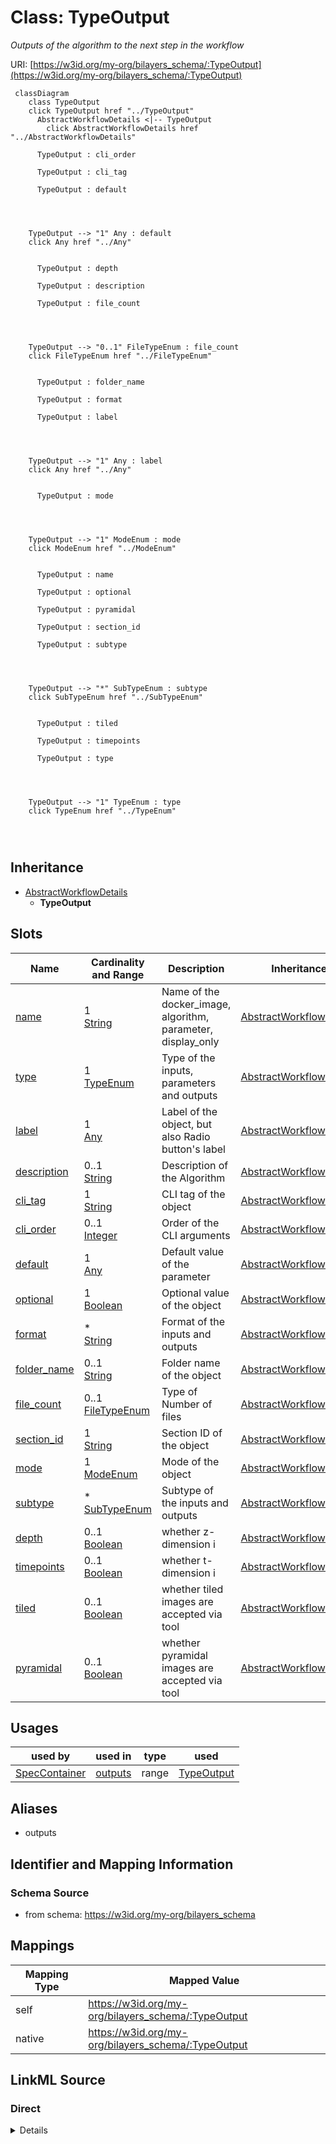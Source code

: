 

# Class: TypeOutput


_Outputs of the algorithm to the next step in the workflow_





URI: [https://w3id.org/my-org/bilayers_schema/:TypeOutput](https://w3id.org/my-org/bilayers_schema/:TypeOutput)






```mermaid
 classDiagram
    class TypeOutput
    click TypeOutput href "../TypeOutput"
      AbstractWorkflowDetails <|-- TypeOutput
        click AbstractWorkflowDetails href "../AbstractWorkflowDetails"
      
      TypeOutput : cli_order
        
      TypeOutput : cli_tag
        
      TypeOutput : default
        
          
    
    
    TypeOutput --> "1" Any : default
    click Any href "../Any"

        
      TypeOutput : depth
        
      TypeOutput : description
        
      TypeOutput : file_count
        
          
    
    
    TypeOutput --> "0..1" FileTypeEnum : file_count
    click FileTypeEnum href "../FileTypeEnum"

        
      TypeOutput : folder_name
        
      TypeOutput : format
        
      TypeOutput : label
        
          
    
    
    TypeOutput --> "1" Any : label
    click Any href "../Any"

        
      TypeOutput : mode
        
          
    
    
    TypeOutput --> "1" ModeEnum : mode
    click ModeEnum href "../ModeEnum"

        
      TypeOutput : name
        
      TypeOutput : optional
        
      TypeOutput : pyramidal
        
      TypeOutput : section_id
        
      TypeOutput : subtype
        
          
    
    
    TypeOutput --> "*" SubTypeEnum : subtype
    click SubTypeEnum href "../SubTypeEnum"

        
      TypeOutput : tiled
        
      TypeOutput : timepoints
        
      TypeOutput : type
        
          
    
    
    TypeOutput --> "1" TypeEnum : type
    click TypeEnum href "../TypeEnum"

        
      
```





## Inheritance
* [AbstractWorkflowDetails](AbstractWorkflowDetails.md)
    * **TypeOutput**



## Slots

| Name | Cardinality and Range | Description | Inheritance |
| ---  | --- | --- | --- |
| [name](name.md) | 1 <br/> [String](String.md) | Name of the docker_image, algorithm, parameter, display_only | [AbstractWorkflowDetails](AbstractWorkflowDetails.md) |
| [type](type.md) | 1 <br/> [TypeEnum](TypeEnum.md) | Type of the inputs, parameters and outputs | [AbstractWorkflowDetails](AbstractWorkflowDetails.md) |
| [label](label.md) | 1 <br/> [Any](Any.md) | Label of the object, but also Radio button's label | [AbstractWorkflowDetails](AbstractWorkflowDetails.md) |
| [description](description.md) | 0..1 <br/> [String](String.md) | Description of the Algorithm | [AbstractWorkflowDetails](AbstractWorkflowDetails.md) |
| [cli_tag](cli_tag.md) | 1 <br/> [String](String.md) | CLI tag of the object | [AbstractWorkflowDetails](AbstractWorkflowDetails.md) |
| [cli_order](cli_order.md) | 0..1 <br/> [Integer](Integer.md) | Order of the CLI arguments | [AbstractWorkflowDetails](AbstractWorkflowDetails.md) |
| [default](default.md) | 1 <br/> [Any](Any.md) | Default value of the parameter | [AbstractWorkflowDetails](AbstractWorkflowDetails.md) |
| [optional](optional.md) | 1 <br/> [Boolean](Boolean.md) | Optional value of the object | [AbstractWorkflowDetails](AbstractWorkflowDetails.md) |
| [format](format.md) | * <br/> [String](String.md) | Format of the inputs and outputs | [AbstractWorkflowDetails](AbstractWorkflowDetails.md) |
| [folder_name](folder_name.md) | 0..1 <br/> [String](String.md) | Folder name of the object | [AbstractWorkflowDetails](AbstractWorkflowDetails.md) |
| [file_count](file_count.md) | 0..1 <br/> [FileTypeEnum](FileTypeEnum.md) | Type of Number of files | [AbstractWorkflowDetails](AbstractWorkflowDetails.md) |
| [section_id](section_id.md) | 1 <br/> [String](String.md) | Section ID of the object | [AbstractWorkflowDetails](AbstractWorkflowDetails.md) |
| [mode](mode.md) | 1 <br/> [ModeEnum](ModeEnum.md) | Mode of the object | [AbstractWorkflowDetails](AbstractWorkflowDetails.md) |
| [subtype](subtype.md) | * <br/> [SubTypeEnum](SubTypeEnum.md) | Subtype of the inputs and outputs | [AbstractWorkflowDetails](AbstractWorkflowDetails.md) |
| [depth](depth.md) | 0..1 <br/> [Boolean](Boolean.md) | whether z-dimension i | [AbstractWorkflowDetails](AbstractWorkflowDetails.md) |
| [timepoints](timepoints.md) | 0..1 <br/> [Boolean](Boolean.md) | whether t-dimension i | [AbstractWorkflowDetails](AbstractWorkflowDetails.md) |
| [tiled](tiled.md) | 0..1 <br/> [Boolean](Boolean.md) | whether tiled images are accepted via tool | [AbstractWorkflowDetails](AbstractWorkflowDetails.md) |
| [pyramidal](pyramidal.md) | 0..1 <br/> [Boolean](Boolean.md) | whether pyramidal images are accepted via tool | [AbstractWorkflowDetails](AbstractWorkflowDetails.md) |





## Usages

| used by | used in | type | used |
| ---  | --- | --- | --- |
| [SpecContainer](SpecContainer.md) | [outputs](outputs.md) | range | [TypeOutput](TypeOutput.md) |




## Aliases


* outputs



## Identifier and Mapping Information







### Schema Source


* from schema: https://w3id.org/my-org/bilayers_schema




## Mappings

| Mapping Type | Mapped Value |
| ---  | ---  |
| self | https://w3id.org/my-org/bilayers_schema/:TypeOutput |
| native | https://w3id.org/my-org/bilayers_schema/:TypeOutput |







## LinkML Source

<!-- TODO: investigate https://stackoverflow.com/questions/37606292/how-to-create-tabbed-code-blocks-in-mkdocs-or-sphinx -->

### Direct

<details>
```yaml
name: TypeOutput
description: Outputs of the algorithm to the next step in the workflow
from_schema: https://w3id.org/my-org/bilayers_schema
aliases:
- outputs
is_a: AbstractWorkflowDetails
rules:
- preconditions:
    slot_conditions:
      type:
        name: type
        equals_string: image
  postconditions:
    slot_conditions:
      subtype:
        name: subtype
        required: true
      depth:
        name: depth
        required: true
      timepoints:
        name: timepoints
        required: true
      tiled:
        name: tiled
        required: true
      pyramidal:
        name: pyramidal
        required: true
  description: Extra flags needed iff type is image

```
</details>

### Induced

<details>
```yaml
name: TypeOutput
description: Outputs of the algorithm to the next step in the workflow
from_schema: https://w3id.org/my-org/bilayers_schema
aliases:
- outputs
is_a: AbstractWorkflowDetails
attributes:
  name:
    name: name
    description: Name of the docker_image, algorithm, parameter, display_only
    from_schema: https://w3id.org/my-org/bilayers_schema
    rank: 1000
    alias: name
    owner: TypeOutput
    domain_of:
    - AbstractWorkflowDetails
    - AbstractUserInterface
    - ExecFunction
    - DockerImage
    - TypeCitations
    range: string
    required: true
  type:
    name: type
    description: Type of the inputs, parameters and outputs
    from_schema: https://w3id.org/my-org/bilayers_schema
    rank: 1000
    alias: type
    owner: TypeOutput
    domain_of:
    - AbstractWorkflowDetails
    - AbstractUserInterface
    range: TypeEnum
    required: true
  label:
    name: label
    description: Label of the object, but also Radio button's label
    from_schema: https://w3id.org/my-org/bilayers_schema
    rank: 1000
    alias: label
    owner: TypeOutput
    domain_of:
    - AbstractWorkflowDetails
    - AbstractUserInterface
    - RadioOptions
    range: Any
    required: true
  description:
    name: description
    description: Description of the Algorithm
    from_schema: https://w3id.org/my-org/bilayers_schema
    rank: 1000
    alias: description
    owner: TypeOutput
    domain_of:
    - AbstractWorkflowDetails
    - AbstractUserInterface
    - TypeCitations
    range: string
  cli_tag:
    name: cli_tag
    description: CLI tag of the object
    from_schema: https://w3id.org/my-org/bilayers_schema
    rank: 1000
    alias: cli_tag
    owner: TypeOutput
    domain_of:
    - AbstractWorkflowDetails
    - TypeParameter
    - HiddenArgs
    range: string
    required: true
  cli_order:
    name: cli_order
    description: Order of the CLI arguments
    from_schema: https://w3id.org/my-org/bilayers_schema
    rank: 1000
    alias: cli_order
    owner: TypeOutput
    domain_of:
    - AbstractWorkflowDetails
    - TypeParameter
    - HiddenArgs
    range: integer
    required: false
  default:
    name: default
    description: Default value of the parameter
    from_schema: https://w3id.org/my-org/bilayers_schema
    rank: 1000
    alias: default
    owner: TypeOutput
    domain_of:
    - AbstractWorkflowDetails
    - TypeParameter
    - TypeDisplayOnly
    range: Any
    required: true
  optional:
    name: optional
    description: Optional value of the object
    from_schema: https://w3id.org/my-org/bilayers_schema
    rank: 1000
    alias: optional
    owner: TypeOutput
    domain_of:
    - AbstractWorkflowDetails
    - AbstractUserInterface
    range: boolean
    required: true
  format:
    name: format
    description: Format of the inputs and outputs
    from_schema: https://w3id.org/my-org/bilayers_schema
    rank: 1000
    alias: format
    owner: TypeOutput
    domain_of:
    - AbstractWorkflowDetails
    range: string
    multivalued: true
  folder_name:
    name: folder_name
    description: Folder name of the object
    from_schema: https://w3id.org/my-org/bilayers_schema
    rank: 1000
    alias: folder_name
    owner: TypeOutput
    domain_of:
    - AbstractWorkflowDetails
    range: string
    required: false
  file_count:
    name: file_count
    description: Type of Number of files
    from_schema: https://w3id.org/my-org/bilayers_schema
    rank: 1000
    alias: file_count
    owner: TypeOutput
    domain_of:
    - AbstractWorkflowDetails
    range: FileTypeEnum
    required: false
  section_id:
    name: section_id
    description: Section ID of the object
    from_schema: https://w3id.org/my-org/bilayers_schema
    rank: 1000
    alias: section_id
    owner: TypeOutput
    domain_of:
    - AbstractWorkflowDetails
    - AbstractUserInterface
    range: string
    required: true
  mode:
    name: mode
    description: Mode of the object
    from_schema: https://w3id.org/my-org/bilayers_schema
    rank: 1000
    alias: mode
    owner: TypeOutput
    domain_of:
    - AbstractWorkflowDetails
    - AbstractUserInterface
    range: ModeEnum
    required: true
  subtype:
    name: subtype
    description: Subtype of the inputs and outputs
    from_schema: https://w3id.org/my-org/bilayers_schema
    rank: 1000
    alias: subtype
    owner: TypeOutput
    domain_of:
    - AbstractWorkflowDetails
    range: SubTypeEnum
    multivalued: true
  depth:
    name: depth
    description: whether z-dimension i.e. depth is accepted via tool
    from_schema: https://w3id.org/my-org/bilayers_schema
    rank: 1000
    alias: depth
    owner: TypeOutput
    domain_of:
    - AbstractWorkflowDetails
    range: boolean
  timepoints:
    name: timepoints
    description: whether t-dimension i.e. timepoints are accepted via tool
    from_schema: https://w3id.org/my-org/bilayers_schema
    rank: 1000
    alias: timepoints
    owner: TypeOutput
    domain_of:
    - AbstractWorkflowDetails
    range: boolean
  tiled:
    name: tiled
    description: whether tiled images are accepted via tool
    from_schema: https://w3id.org/my-org/bilayers_schema
    rank: 1000
    alias: tiled
    owner: TypeOutput
    domain_of:
    - AbstractWorkflowDetails
    range: boolean
  pyramidal:
    name: pyramidal
    description: whether pyramidal images are accepted via tool
    from_schema: https://w3id.org/my-org/bilayers_schema
    rank: 1000
    alias: pyramidal
    owner: TypeOutput
    domain_of:
    - AbstractWorkflowDetails
    range: boolean
rules:
- preconditions:
    slot_conditions:
      type:
        name: type
        equals_string: image
  postconditions:
    slot_conditions:
      subtype:
        name: subtype
        required: true
      depth:
        name: depth
        required: true
      timepoints:
        name: timepoints
        required: true
      tiled:
        name: tiled
        required: true
      pyramidal:
        name: pyramidal
        required: true
  description: Extra flags needed iff type is image

```
</details>